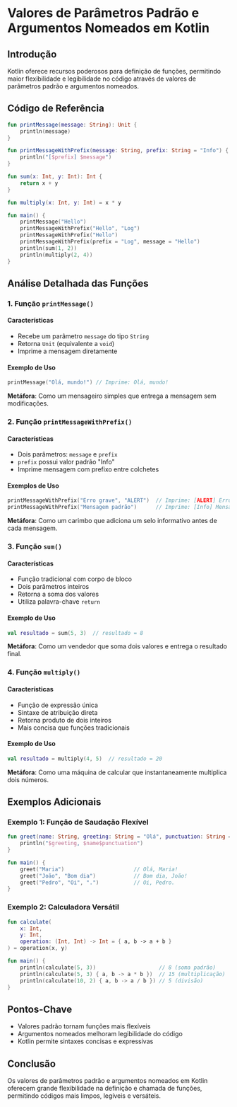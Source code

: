 # Valores de Parâmetros Padrão e Argumentos Nomeados em Kotlin

## Introdução

Kotlin oferece recursos poderosos para definição de funções, permitindo maior flexibilidade e legibilidade no código através de valores de parâmetros padrão e argumentos nomeados.

## Código de Referência

```kotlin
fun printMessage(message: String): Unit {
    println(message)
}

fun printMessageWithPrefix(message: String, prefix: String = "Info") {
    println("[$prefix] $message")
}

fun sum(x: Int, y: Int): Int {
    return x + y
}

fun multiply(x: Int, y: Int) = x * y

fun main() {
    printMessage("Hello")                                   
    printMessageWithPrefix("Hello", "Log")                  
    printMessageWithPrefix("Hello")                         
    printMessageWithPrefix(prefix = "Log", message = "Hello")
    println(sum(1, 2))                                      
    println(multiply(2, 4))                                 
}
```

## Análise Detalhada das Funções

### 1. Função `printMessage()`

#### Características
- Recebe um parâmetro `message` do tipo `String`
- Retorna `Unit` (equivalente a `void`)
- Imprime a mensagem diretamente

#### Exemplo de Uso
```kotlin
printMessage("Olá, mundo!") // Imprime: Olá, mundo!
```

**Metáfora**: Como um mensageiro simples que entrega a mensagem sem modificações.

### 2. Função `printMessageWithPrefix()`

#### Características
- Dois parâmetros: `message` e `prefix`
- `prefix` possui valor padrão "Info"
- Imprime mensagem com prefixo entre colchetes

#### Exemplos de Uso
```kotlin
printMessageWithPrefix("Erro grave", "ALERT")  // Imprime: [ALERT] Erro grave
printMessageWithPrefix("Mensagem padrão")      // Imprime: [Info] Mensagem padrão
```

**Metáfora**: Como um carimbo que adiciona um selo informativo antes de cada mensagem.

### 3. Função `sum()`

#### Características
- Função tradicional com corpo de bloco
- Dois parâmetros inteiros
- Retorna a soma dos valores
- Utiliza palavra-chave `return`

#### Exemplo de Uso
```kotlin
val resultado = sum(5, 3)  // resultado = 8
```

**Metáfora**: Como um vendedor que soma dois valores e entrega o resultado final.

### 4. Função `multiply()`

#### Características
- Função de expressão única
- Sintaxe de atribuição direta
- Retorna produto de dois inteiros
- Mais concisa que funções tradicionais

#### Exemplo de Uso
```kotlin
val resultado = multiply(4, 5)  // resultado = 20
```

**Metáfora**: Como uma máquina de calcular que instantaneamente multiplica dois números.

## Exemplos Adicionais

### Exemplo 1: Função de Saudação Flexível

```kotlin
fun greet(name: String, greeting: String = "Olá", punctuation: String = "!") {
    println("$greeting, $name$punctuation")
}

fun main() {
    greet("Maria")                      // Olá, Maria!
    greet("João", "Bom dia")            // Bom dia, João!
    greet("Pedro", "Oi", ".")           // Oi, Pedro.
}
```

### Exemplo 2: Calculadora Versátil

```kotlin
fun calculate(
    x: Int, 
    y: Int, 
    operation: (Int, Int) -> Int = { a, b -> a + b }
) = operation(x, y)

fun main() {
    println(calculate(5, 3))                    // 8 (soma padrão)
    println(calculate(5, 3) { a, b -> a * b })  // 15 (multiplicação)
    println(calculate(10, 2) { a, b -> a / b }) // 5 (divisão)
}
```

## Pontos-Chave

- Valores padrão tornam funções mais flexíveis
- Argumentos nomeados melhoram legibilidade do código
- Kotlin permite sintaxes concisas e expressivas

## Conclusão

Os valores de parâmetros padrão e argumentos nomeados em Kotlin oferecem grande flexibilidade na definição e chamada de funções, permitindo códigos mais limpos, legíveis e versáteis.
